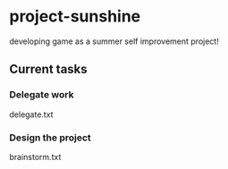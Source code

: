 # project-sunshine
developing game as a summer self improvement project!
## Current tasks
### Delegate work
delegate.txt
### Design the project
brainstorm.txt
